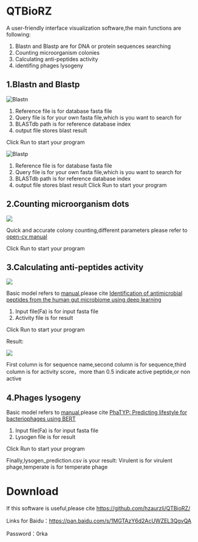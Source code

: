 # QTBioRZ
A user-friendly interface visualization software,the main functions are following:
1. Blastn and Blastp are for DNA or protein sequences searching
2. Counting microorganism colonies
3. Calculating anti-peptides activity
4. identifing phages lysogeny

## 1.Blastn and Blastp
![Blastn](https://user-images.githubusercontent.com/47686371/216488994-b80508aa-b561-4e52-af36-b58db029c012.png)

1. Reference file is for database fasta file
2. Query file is for your own fasta file,which is you want to search for
3. BLASTdb path is for reference database index
4. output file stores blast result

Click Run to start your program

![Blastp](https://user-images.githubusercontent.com/47686371/216489552-99e3828a-4c34-4dae-be8e-3c754e022a18.png)

1. Reference file is for database fasta file
2. Query file is for your own fasta file,which is you want to search for
3. BLASTdb path is for reference database index
4. output file stores blast result
Click Run to start your program

## 2.Counting microorganism dots
![](https://user-images.githubusercontent.com/47686371/216492340-41c8cbb7-4588-405f-962c-a8b7ab59bfa1.png)

Quick and accurate colony counting,different parameters please refer to [open-cv manual](https://docs.opencv.org/4.x/)

Click Run to start your program

## 3.Calculating anti-peptides activity
![](https://user-images.githubusercontent.com/47686371/216491286-e1d215cd-88f2-4f93-b584-18405b684ae4.png)

Basic model refers to [manual](https://github.com/mayuefine/c_AMPs-prediction),please cite [Identification of antimicrobial peptides from the human gut microbiome using deep learning](https://www.nature.com/articles/s41587-022-01226-0)

1. Input file(Fa) is for input fasta file
2. Activity file is for result

Click Run to start your program

Result:

![](https://user-images.githubusercontent.com/47686371/216492727-f3cf2a3c-d7b8-44c0-9d0c-8d648a9892de.png)

First column is for sequence name,second column is for sequence,third column is for activity score，more than 0.5 indicate active peptide,or non active

## 4.Phages lysogeny

Basic model refers to [manual]([https://github.com/mayuefine/c_AMPs-prediction](https://github.com/KennthShang/PhaTYP)),please cite [PhaTYP: Predicting lifestyle for bacteriophages using BERT](https://academic.oup.com/bib/article/24/1/bbac487/6842869?login=true)

1. Input file(Fa) is for input fasta file
2. Lysogen file is for result

Click Run to start your program

Finally,lysogen_prediction.csv is your result:
Virulent is for virulent phage,temperate is for temperate phage


# Download
If this software is useful,please cite <https://github.com/hzaurzli/QTBioRZ/>

Links for Baidu：https://pan.baidu.com/s/1MGTAzY6d2AcUWZEL3QgvQA 

Password：0rka
